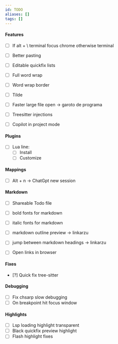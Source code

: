 ```yaml
---
id: TODO
aliases: []
tags: []
---
```


#### Features
- [ ] If alt + \ terminal focus chrome otherwise terminal 
- [ ] Better pasting
- [ ] Editable quickfix lists
- [ ] Full word wrap
- [ ] Word wrap border
- [ ] Tilde

- [ ] Faster large file open -> garoto de programa
- [ ] Treesitter injections 
- [ ] Copilot in project mode 

#### Plugins
- [ ] Lua line:
	- [ ] Install
	- [ ] Customize

#### Mappings
- [ ] Alt + n -> ChatGpt new session

#### Markdown
- [ ] Shareable Todo file

- [ ] bold fonts for markdown
- [ ] italic fonts for markdown 

- [ ] markdown outline preview -> linkarzu
- [ ] jump between markdown headings -> linkarzu

- [ ] Open links in browser 

#### Fixes
- [?] Quick fix tree-sitter

#### Debugging
- [ ] Fix chsarp slow debugging
- [ ] On breakpoint hit focus window

#### Highlights
- [ ] Lsp loading highlight transparent
- [ ] Black quickfix preview highlight
- [ ] Flash highlight fixes
